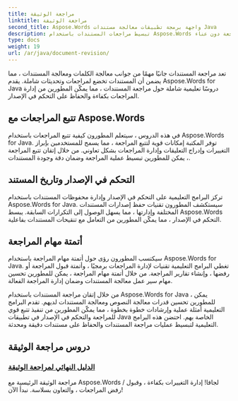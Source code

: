 ```yaml
---
title: مراجعة الوثيقة
linktitle: مراجعة الوثيقة
second_title: Aspose.Words واجهة برمجة تطبيقات معالجة مستندات Java
description: تبسيط مراجعات المستندات باستخدام Aspose.Words لجافا! تتبع التغييرات وإدارة التحكم في الإصدار وأتمتة مهام المراجعة دون عناء.
type: docs
weight: 19
url: /ar/java/document-revision/
---
```


تعد مراجعة المستندات جانبًا مهمًا من جوانب معالجة الكلمات ومعالجة المستندات ، مما يضمن أن المستندات تخضع لمراجعات وتحديثات شاملة. يقدم Aspose.Words for Java دروسًا تعليمية شاملة حول مراجعة المستندات ، مما يمكّن المطورين من إدارة المراجعات بكفاءة والحفاظ على التحكم في الإصدار.

## تتبع المراجعات مع Aspose.Words

في هذه الدروس ، سيتعلم المطورون كيفية تتبع المراجعات باستخدام Aspose.Words for Java. توفر المكتبة إمكانات قوية لتتبع المراجعة ، مما يسمح للمستخدمين بإبراز التغييرات وإدراج التعليقات وإدارة المراجعات بشكل تعاوني. من خلال إتقان تتبع المراجعة ، يمكن للمطورين تبسيط عملية المراجعة وضمان دقة وجودة المستندات.

## التحكم في الإصدار وتاريخ المستند

تركز البرامج التعليمية على التحكم في الإصدار وإدارة محفوظات المستندات باستخدام Aspose.Words for Java. سيستكشف المطورون تقنيات حفظ إصدارات المستندات المختلفة وإدارتها ، مما يسهل الوصول إلى التكرارات السابقة. يبسط Aspose.Words التحكم في الإصدار ، مما يمكّن المطورين من التعامل مع تنقيحات المستندات بفاعلية.

## أتمتة مهام المراجعة

سيكتسب المطورون رؤى حول أتمتة مهام المراجعة باستخدام Aspose.Words for Java. تغطي البرامج التعليمية تقنيات لإدارة المراجعات برمجيًا ، وأتمتة قبول المراجعة أو رفضها ، وإنشاء تقارير المراجعة. من خلال أتمتة مهام المراجعة ، يمكن للمطورين تحسين مهام سير عمل معالجة المستندات وضمان إدارة المراجعة الفعالة.

من خلال إتقان مراجعة المستندات باستخدام Aspose.Words for Java ، يمكن للمطورين تحسين قدرات معالجة النصوص ومعالجة المستندات لديهم. تقدم البرامج التعليمية أمثلة عملية وإرشادات خطوة بخطوة ، مما يمكّن المطورين من تنفيذ تتبع قوي للمراجعة والتحكم في الإصدار في تطبيقات Java الخاصة بهم. احتضن هذه البرامج التعليمية لتبسيط عمليات مراجعة المستندات والحفاظ على مستندات دقيقة ومحدثة.

## دروس مراجعة الوثيقة
### [الدليل النهائي لمراجعة الوثيقة](./guide-document-revision/)
مراجعة الوثيقة الرئيسية مع Aspose.Words لجافا! إدارة التغييرات بكفاءة ، وقبول / رفض المراجعات ، والتعاون بسلاسة. نبدأ الآن!
